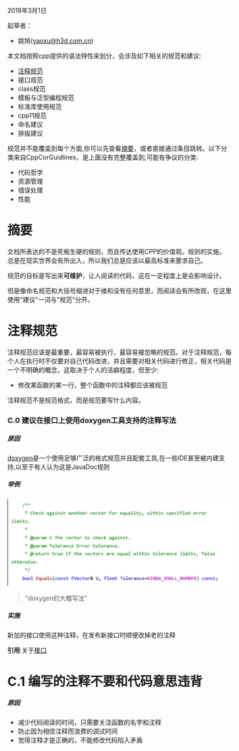 2018年3月1日

起草者：
* 姚旭(yaoxu@h3d.com.cn)



本文档按照cpp提供的语法特性来划分，会涉及如下相关的规范和建议:

* [注释规范](#S-comment)
* 接口规范
* class规范
* 模板与泛型编程规范
* 标准库使用规范
* cpp11规范
* 命名建议
* 排版建议

规范并不能覆盖到每个方面,你可以先查看[摘要](#S-abstract)，或者直接通过条目跳转。以下分类来自CppCorGuidlines，是上面没有完整覆盖到,可能有争议的分类:

* 代码哲学
* 资源管理
* 错误处理
* 性能

# 摘要
文档所表达的不是死板生硬的规则，而且传达使用CPP的价值观。规则的实施，总是在现实世界会有所出入，所以我们总是应该以最高标准来要求自己。

规范的目标是写出来<b>可维护</b>，让人阅读的代码，这在一定程度上是会影响设计。

但是像命名规范和大括号缩进对于维和没有任何意思，而阅读会有所改观，在这里使用"建议"一词与"规范"分开。

# <a name="S-comment"></a> 注释规范
注释规范应该是最重要，最容易被执行，最容易被忽略的规范。对于注释规范，每个人在执行时不仅要对自己代码改进，并且需要对相关代码进行修正，相关代码是一个不明确的概念，这取决于个人的洁癖程度，但至少:

* 修改某函数的某一行，整个函数中的注释都应该被规范

注释规范不是规范格式，而是规范要写什么内容。

### C.0 建议在接口上使用doxygen工具支持的注释写法

##### 原因
[doxygen](http://www.doxygen.nl/)是一个使用足够广泛的格式规范并且配套工具,在一些IDE甚至被内建支持,以至于有人认为这是JavaDoc规则

##### 举例
![doxygen_sample](doxygen.png)
>"doxygen的大概写法"

##### 实施
新加的接口使用这种注释，在发布新接口时顺便改掉老的注释

**引用**:关于[接口](#S-Interface)

# C.1 编写的注释不要和代码意思违背

##### 原因
* 减少代码阅读的时间，只需要关注函数的名字和注释
* 防止因为相信注释而浪费的调试时间
* 觉得注释才是正确的，不能修改代码陷入矛盾